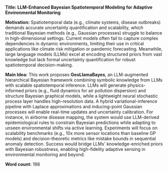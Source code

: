 **Title:** **LLM-Enhanced Bayesian Spatiotemporal Modeling for Adaptive Environmental Monitoring**  

**Motivation:** Spatiotemporal data (e.g., climate systems, disease outbreaks) demands accurate uncertainty quantification and scalability, which traditional Bayesian methods (e.g., Gaussian processes) struggle to balance in high-dimensional settings. Current models often fail to capture complex dependencies in dynamic environments, limiting their use in critical applications like climate risk mitigation or pandemic forecasting. Meanwhile, large language models (LLMs) excel at encoding structured priors from vast knowledge but lack formal uncertainty quantification for robust spatiotemporal decision-making.  

**Main Idea:** This work proposes **GeoLlamaBayes**, an LLM-augmented hierarchical Bayesian framework combining symbolic knowledge from LLMs with scalable spatiotemporal inference. LLMs will generate physics-informed priors (e.g., fluid dynamics for air pollution dispersion) and structure Bayesian graphical models, while a lightweight neural stochastic process layer handles high-resolution data. A hybrid variational-inference pipeline with Laplace approximations and inducing-point Gaussian processes will enable real-time updates and uncertainty calibration. For instance, in airborne disease mapping, the system would use LLM-derived epidemiological rules to constrain Bayesian predictions while adapting to unseen environmental shifts via active learning. Experiments will focus on scalability benchmarks (e.g., 10x more sensor locations than baseline GP models) and decision-theoretic metrics like mistake bounds in sequential anomaly detection. Success would bridge LLMs' knowledge-enriched priors with Bayesian robustness, enabling high-fidelity adaptive sensing in environmental monitoring and beyond.  

**Word count:** 198